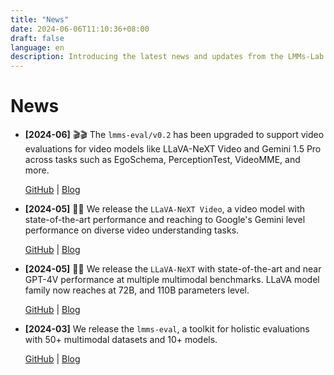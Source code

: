 ```yaml
---
title: "News"
date: 2024-06-06T11:10:36+08:00
draft: false
language: en
description: Introducing the latest news and updates from the LMMs-Lab.
---
```


# News

- **[2024-06]** 🎬🎬 The `lmms-eval/v0.2` has been upgraded to support video evaluations for video models like LLaVA-NeXT Video and Gemini 1.5 Pro across tasks such as EgoSchema, PerceptionTest, VideoMME, and more.
    
    [GitHub](https://github.com/EvolvingLMMs-Lab/lmms-eval) | [Blog](https://lmms-lab.github.io/posts/lmms-eval-0.2/)

- **[2024-05]** 🚀🚀 We release the `LLaVA-NeXT Video`, a video model with state-of-the-art performance and reaching to Google's Gemini level performance on diverse video understanding tasks. 
    
    [GitHub](https://github.com/LLaVA-VL/LLaVA-NeXT) | [Blog](https://llava-vl.github.io/blog/2024-04-30-llava-next-video/)

- **[2024-05]** 🚀🚀 We release the `LLaVA-NeXT` with state-of-the-art and near GPT-4V performance at multiple multimodal benchmarks. LLaVA model family now reaches at 72B, and 110B parameters level. 

    [GitHub](https://github.com/LLaVA-VL/LLaVA-NeXT) | [Blog](https://llava-vl.github.io/blog/2024-05-10-llava-next-stronger-llms/)

- **[2024-03]** We release the `lmms-eval`, a toolkit for holistic evaluations with 50+ multimodal datasets and 10+ models. 

  [GitHub](https://github.com/EvolvingLMMs-Lab/lmms-eval) | [Blog](https://lmms-lab.github.io/posts/lmms-eval-0.1/)

